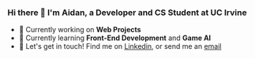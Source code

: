 ### Hi there 👋 I'm Aidan, a Developer and CS Student at UC Irvine
- 🔧 Currently working on **Web Projects**
- 🌱 Currently learning **Front-End Development** and **Game AI**
- 📨 Let's get in touch! Find me on [Linkedin](www.linkedin.com/in/aidan-camacho-39123422b), or send me an [email](mailto:aidanjcamacho00@gmail.com) 
